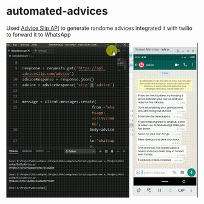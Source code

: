 # automated-advices

Used [Advice Slip API](https://api.adviceslip.com/) to generate randome advices integrated it with twilio to forward it to WhatsApp

![](Image/advice.gif)   
